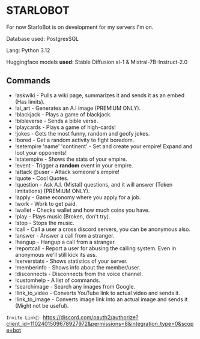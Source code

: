 # STARLOBOT

For now StarloBot is on development for my servers I'm on.

Database used: PostgresSQL

Lang: Python 3.12

Huggingface models **used**: Stable Diffusion xl-1 & Mistral-7B-Instruct-2.0

## Commands

- !askwiki - Pulls a wiki page, summarizes it and sends it as an embed (Has limits).
- !ai_art - Generates an A.I image (PREMIUM ONLY).
- !blackjack - Plays a game of blackjack.
- !bibleverse - Sends a bible verse.
- !playcards - Plays a game of high-cards!
- !jokes - Gets the most funny, random and goofy jokes.
- !bored - Get a random activity to fight boredom.
- !setempire 'name' 'continent' - Set and create your empire! Expand and loot your opponents!
- !statempire - Shows the stats of your empire.
- !event - Trigger a **random** event in your empire.
- !attack @user - Attack someone's empire!
- !quote - Cool Quotes.
- !question - Ask A.I. (Mistal) questions, and it will answer (Token limitations) (PREMIUM ONLY).
- !apply - Game economy where you apply for a job.
- !work - Work to get paid.
- !wallet - Checks wallet and how much coins you have.
- !play - Plays music (Broken, don't try).
- !stop - Stops the music.
- !call - Call a user a cross discord servers, you can be anonymous also.
- !answer - Answer a call from a stranger.
- !hangup - Hangup a call from a stranger.
- !reportcall - Report a user for abusing the calling system. Even in anonymous we'll still kick its ass.
- !serverstats - Shows statistics of your server.
- !memberinfo - Shows info about the member/user.
- !disconnects - Disconnects from the voice channel.
- !customhelp - A list of commands.
- !searchimage - Search any images from Google.
- !link_to_video - Converts YouTube link to actual video and sends it.
- !link_to_image - Converts image link into an actual image and sends it (Might not be useful).

`Invite Link🔗:` https://discord.com/oauth2/authorize?client_id=1102401509678927972&permissions=8&integration_type=0&scope=bot
